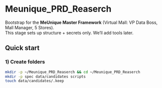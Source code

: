 # Meunique_PRD_Reaserch

Bootstrap for the **MeUnique Master Framework** (Virtual Mall: VP Data Boss, Mall Manager, 5 Stores).  
This stage sets up structure + secrets only. We’ll add tools later.

## Quick start

### 1) Create folders
```bash
mkdir -p ~/Meunique_PRD_Reaserch && cd ~/Meunique_PRD_Reaserch
mkdir -p spec data/candidates scripts
touch data/candidates/.keep
